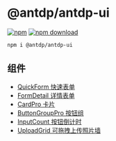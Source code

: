 @antdp/antdp-ui
===

[![npm](https://img.shields.io/npm/v/@antdp/antdp-ui.svg?maxAge=3600)](https://www.npmjs.com/package/@antdp/antdp-ui)
[![npm download](https://img.shields.io/npm/dm/@antdp/antdp-ui.svg?style=flat)](https://www.npmjs.com/package/@antdp/antdp-ui)

```bash
npm i @antdp/antdp-ui
```

## 组件

- [QuickForm 快速表单](https://github.com/antdpro/antdp/blob/master/packages/antdp-ui/src/QuickForm/README.md)
- [FormDetail 详情表单](https://github.com/antdpro/antdp/blob/master/packages/antdp-ui/src/FormDetail/README.md)
- [CardPro 卡片](https://github.com/antdpro/antdp/blob/master/packages/antdp-ui/src/CardPro/README.md)
- [ButtonGroupPro 按钮组](https://github.com/antdpro/antdp/blob/master/packages/antdp-ui/src/ButtonGroupPro/README.md)
- [InputCount 按钮倒计时](https://github.com/antdpro/antdp/blob/master/packages/antdp-ui/src/InputCount/README.md)
- [UploadGrid 可拖拽上传照片墙](https://github.com/antdpro/antdp/blob/master/packages/antdp-ui/src/UploadGrid/README.md)
